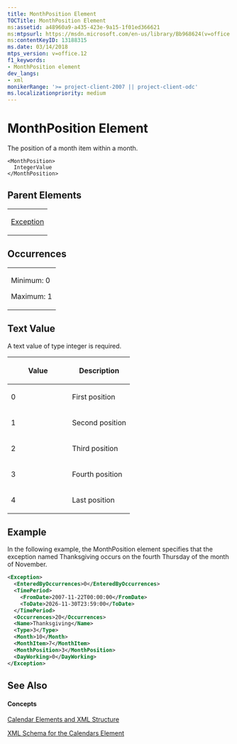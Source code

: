 ```yaml
---
title: MonthPosition Element
TOCTitle: MonthPosition Element
ms:assetid: a48960a9-a435-423e-9a15-1f01ed366621
ms:mtpsurl: https://msdn.microsoft.com/en-us/library/Bb968624(v=office.12)
ms:contentKeyID: 13188315
ms.date: 03/14/2018
mtps_version: v=office.12
f1_keywords:
- MonthPosition element
dev_langs:
- xml
monikerRange: '>= project-client-2007 || project-client-odc'
ms.localizationpriority: medium
---
```


# MonthPosition Element




The position of a month item within a month.

    <MonthPosition>
      IntegerValue
    </MonthPosition>

## Parent Elements

<table>
<colgroup>
<col style="width: 100%" />
</colgroup>
<tbody>
<tr class="odd">
<td><p><a href="exception-element.md">Exception</a></p></td>
</tr>
</tbody>
</table>

## Occurrences

<table>
<colgroup>
<col style="width: 100%" />
</colgroup>
<tbody>
<tr class="odd">
<td><p>Minimum: 0</p>
<p>Maximum: 1</p></td>
</tr>
</tbody>
</table>

## Text Value

A text value of type integer is required.

<table>
<colgroup>
<col style="width: 50%" />
<col style="width: 50%" />
</colgroup>
<thead>
<tr class="header">
<th><p>Value</p></th>
<th><p>Description</p></th>
</tr>
</thead>
<tbody>
<tr class="odd">
<td><p>0</p></td>
<td><p>First position</p></td>
</tr>
<tr class="even">
<td><p>1</p></td>
<td><p>Second position</p></td>
</tr>
<tr class="odd">
<td><p>2</p></td>
<td><p>Third position</p></td>
</tr>
<tr class="even">
<td><p>3</p></td>
<td><p>Fourth position</p></td>
</tr>
<tr class="odd">
<td><p>4</p></td>
<td><p>Last position</p></td>
</tr>
</tbody>
</table>

## Example

In the following example, the MonthPosition element specifies that the exception named Thanksgiving occurs on the fourth Thursday of the month of November.

``` xml
<Exception>
  <EnteredByOccurrences>0</EnteredByOccurrences>
  <TimePeriod>
    <FromDate>2007-11-22T00:00:00</FromDate>
    <ToDate>2026-11-30T23:59:00</ToDate>
  </TimePeriod>
  <Occurrences>20</Occurrences>
  <Name>Thanksgiving</Name>
  <Type>3</Type>
  <Month>10</Month>
  <MonthItem>7</MonthItem>
  <MonthPosition>3</MonthPosition>
  <DayWorking>0</DayWorking>
</Exception>
```

## See Also

#### Concepts

[Calendar Elements and XML Structure](calendar-elements-and-xml-structure.md)

[XML Schema for the Calendars Element](xml-schema-for-the-calendars-element.md)

